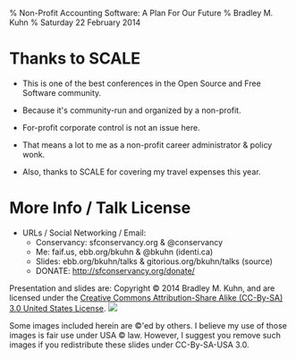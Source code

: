 % Non-Profit Accounting Software: A Plan For Our Future
% Bradley M. Kuhn
% Saturday 22 February 2014

# Thanks to SCALE

+ This is one of the best conferences in the Open Source and Free Software community.

+ Because it's community-run and organized by a non-profit.

+ For-profit corporate control is not an issue here.

+ That means a lot to me as a non-profit career administrator &amp; policy wonk.

+ Also, thanks to SCALE for covering my travel expenses this year.


# More Info / Talk License

+ URLs / Social Networking / Email:
     - Conservancy: sfconservancy.org &amp; @conservancy
     - Me: faif.us, ebb.org/bkuhn &amp; @bkuhn (identi.ca)
     - Slides: ebb.org/bkuhn/talks &amp; gitorious.org/bkuhn/talks (source)
     - DONATE: http://sfconservancy.org/donate/

<span class="fitonslide">
<p>Presentation and slides are: Copyright &copy; 2014 Bradley M. Kuhn, and are licensed under the <a href="http://creativecommons.org/licenses/by-sa/3.0/usa/">Creative Commons Attribution-Share Alike (CC-By-SA) 3.0 United States License</a>. <img src="cc-by-sa-3-0_88x31.png"/></p>

<p>Some images included herein are &copy;'ed by others. I believe my use of those images is fair use under USA &copy; law.  However, I suggest you remove such images if you redistribute these slides under CC-By-SA-USA 3.0.
</p>
</span>
